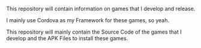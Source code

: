 This repository will contain information on games that I develop and release.

I mainly use Cordova as my Framework for these games, so yeah. 

This repository will mainly contain the Source Code of the games that I develop and the APK Files to install these games.
